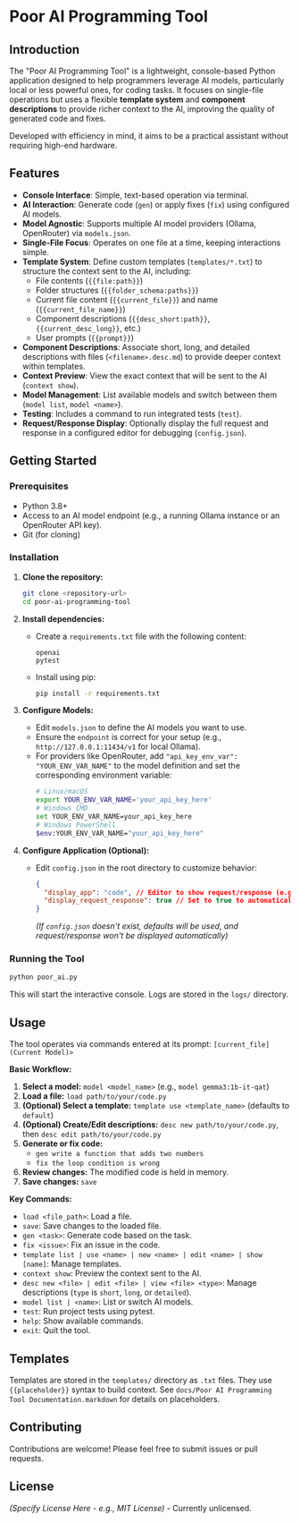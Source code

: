 # Poor AI Programming Tool

## Introduction

The "Poor AI Programming Tool" is a lightweight, console-based Python application designed to help programmers leverage AI models, particularly local or less powerful ones, for coding tasks. It focuses on single-file operations but uses a flexible **template system** and **component descriptions** to provide richer context to the AI, improving the quality of generated code and fixes.

Developed with efficiency in mind, it aims to be a practical assistant without requiring high-end hardware.

## Features

*   **Console Interface**: Simple, text-based operation via terminal.
*   **AI Interaction**: Generate code (`gen`) or apply fixes (`fix`) using configured AI models.
*   **Model Agnostic**: Supports multiple AI model providers (Ollama, OpenRouter) via `models.json`.
*   **Single-File Focus**: Operates on one file at a time, keeping interactions simple.
*   **Template System**: Define custom templates (`templates/*.txt`) to structure the context sent to the AI, including:
    *   File contents (`{{file:path}}`)
    *   Folder structures (`{{folder_schema:paths}}`)
    *   Current file content (`{{current_file}}`) and name (`{{current_file_name}}`)
    *   Component descriptions (`{{desc_short:path}}`, `{{current_desc_long}}`, etc.)
    *   User prompts (`{{prompt}}`)
*   **Component Descriptions**: Associate short, long, and detailed descriptions with files (`<filename>.desc.md`) to provide deeper context within templates.
*   **Context Preview**: View the exact context that will be sent to the AI (`context show`).
*   **Model Management**: List available models and switch between them (`model list`, `model <name>`).
*   **Testing**: Includes a command to run integrated tests (`test`).
*   **Request/Response Display**: Optionally display the full request and response in a configured editor for debugging (`config.json`).

## Getting Started

### Prerequisites

*   Python 3.8+
*   Access to an AI model endpoint (e.g., a running Ollama instance or an OpenRouter API key).
*   Git (for cloning)

### Installation

1.  **Clone the repository:**
    ```bash
    git clone <repository-url>
    cd poor-ai-programming-tool
    ```

2.  **Install dependencies:**
    *   Create a `requirements.txt` file with the following content:
        ```
        openai
        pytest
        ```
    *   Install using pip:
        ```bash
        pip install -r requirements.txt
        ```

3.  **Configure Models:**
    *   Edit `models.json` to define the AI models you want to use.
    *   Ensure the `endpoint` is correct for your setup (e.g., `http://127.0.0.1:11434/v1` for local Ollama).
    *   For providers like OpenRouter, add `"api_key_env_var": "YOUR_ENV_VAR_NAME"` to the model definition and set the corresponding environment variable:
        ```bash
        # Linux/macOS
        export YOUR_ENV_VAR_NAME='your_api_key_here'
        # Windows CMD
        set YOUR_ENV_VAR_NAME=your_api_key_here
        # Windows PowerShell
        $env:YOUR_ENV_VAR_NAME="your_api_key_here"
        ```

4.  **Configure Application (Optional):**
    *   Edit `config.json` in the root directory to customize behavior:
        ```json
        {
          "display_app": "code", // Editor to show request/response (e.g., "notepad", "gedit", "code")
          "display_request_response": true // Set to true to automatically show API calls in the editor
        }
        ```
        *(If `config.json` doesn't exist, defaults will be used, and request/response won't be displayed automatically)*

### Running the Tool

```bash
python poor_ai.py
```

This will start the interactive console. Logs are stored in the `logs/` directory.

## Usage

The tool operates via commands entered at its prompt: `[current_file] (Current Model)>`

**Basic Workflow:**

1.  **Select a model:** `model <model_name>` (e.g., `model gemma3:1b-it-qat`)
2.  **Load a file:** `load path/to/your/code.py`
3.  **(Optional) Select a template:** `template use <template_name>` (defaults to `default`)
4.  **(Optional) Create/Edit descriptions:** `desc new path/to/your/code.py`, then `desc edit path/to/your/code.py`
5.  **Generate or fix code:**
    *   `gen write a function that adds two numbers`
    *   `fix the loop condition is wrong`
6.  **Review changes:** The modified code is held in memory.
7.  **Save changes:** `save`

**Key Commands:**

*   `load <file_path>`: Load a file.
*   `save`: Save changes to the loaded file.
*   `gen <task>`: Generate code based on the task.
*   `fix <issue>`: Fix an issue in the code.
*   `template list | use <name> | new <name> | edit <name> | show [name]`: Manage templates.
*   `context show`: Preview the context sent to the AI.
*   `desc new <file> | edit <file> | view <file> <type>`: Manage descriptions (`type` is `short`, `long`, or `detailed`).
*   `model list | <name>`: List or switch AI models.
*   `test`: Run project tests using pytest.
*   `help`: Show available commands.
*   `exit`: Quit the tool.

## Templates

Templates are stored in the `templates/` directory as `.txt` files. They use `{{placeholder}}` syntax to build context. See `docs/Poor AI Programming Tool Documentation.markdown` for details on placeholders.

## Contributing

Contributions are welcome! Please feel free to submit issues or pull requests.

## License

*(Specify License Here - e.g., MIT License)* - Currently unlicensed.
